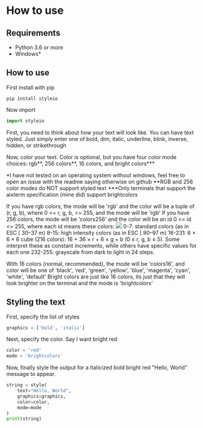 # How to use

## Requirements
- Python 3.6 or more
- Windows*

## How to use
First install with pip
```commandline
pip install styleio
```
Now import
```python
import styleio
```

First, you need to think about how your text will look like.
You can have text styled. Just simply enter one of bold, dim, italic, underline, blink, inverse, hidden,  or strikethrough

Now, color your text. Color is optional, but you have four color mode choices: rgb**, 256 colors**, 16 colors, and bright colors***

*I have not tested on an operating system without windows, feel free to open an issue with the readme saying otherwise on github
**RGB and 256 color modes do NOT support styled text
***Only terminals that support the aixterm specification (mine did) support brightcolors

If you have rgb colors, the mode will be 'rgb' and the color will be a tuple of (r, g, b), where 0 <= r, g, b, <= 255, and the mode will be 'rgb'
If you have 256 colors, the mode will be 'colors256' and the color will be an id 0 <= id <= 255, where each id means these colors:
![](https://user-images.githubusercontent.com/995050/47952855-ecb12480-df75-11e8-89d4-ac26c50e80b9.png)
0-7: standard colors (as in ESC [ 30–37 m)
8–15: high intensity colors (as in ESC [ 90–97 m)
16-231: 6 × 6 × 6 cube (216 colors): 16 + 36 × r + 6 × g + b (0 ≤ r, g, b ≤ 5). Some interpret these as constant increments, while others have specific values for each one
232-255: grayscale from dark to light in 24 steps.

With 16 colors (normal, recommended), the mode will be 'colors16', and color will be one of
'black', 'red', 'green', 'yellow', 'blue', 'magenta', 'cyan', 'white', 'default'
Bright colors are just like 16 colors, its just that they will look brighter on the terminal and the mode is 'brightcolors'

## Styling the text

First, specify the list of styles
```python
graphics = ['bold', 'italic']
```
Next, specify the color. Say I want bright red
```python
color = 'red'
mode = 'brightcolors'
```

Now, finally style the output for a italicized bold bright red "Hello, World" message to appear.

```python
string = style(
    text="Hello, World",
    graphics=graphics,
    color=color,
    mode=mode
)
print(string)
```
